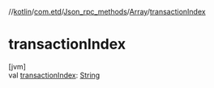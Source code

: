//[kotlin](../../../../index.md)/[com.etd](../../index.md)/[Json_rpc_methods](../index.md)/[Array](index.md)/[transactionIndex](transaction-index.md)

# transactionIndex

[jvm]\
val [transactionIndex](transaction-index.md): [String](https://kotlinlang.org/api/latest/jvm/stdlib/kotlin/-string/index.html)
